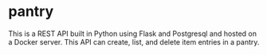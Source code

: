 # pantry
This is a REST API built in Python using Flask and Postgresql and hosted on a Docker server. This API can create, list, and delete item entries in a pantry.
